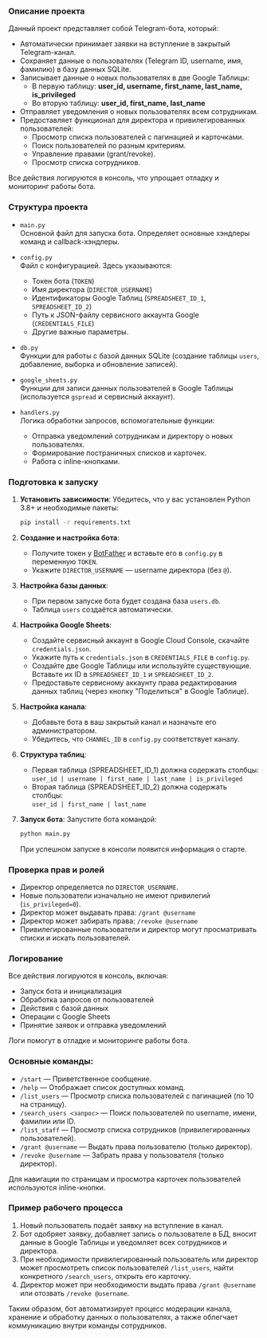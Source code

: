 
### Описание проекта

Данный проект представляет собой Telegram-бота, который:

- Автоматически принимает заявки на вступление в закрытый Telegram-канал.
- Сохраняет данные о пользователях (Telegram ID, username, имя, фамилию) в базу данных SQLite.
- Записывает данные о новых пользователях в две Google Таблицы:
  - В первую таблицу: **user_id, username, first_name, last_name, is_privileged**
  - Во вторую таблицу: **user_id, first_name, last_name**
- Отправляет уведомления о новых пользователях всем сотрудникам.
- Предоставляет функционал для директора и привилегированных пользователей:
  - Просмотр списка пользователей с пагинацией и карточками.
  - Поиск пользователей по разным критериям.
  - Управление правами (grant/revoke).
  - Просмотр списка сотрудников.

Все действия логируются в консоль, что упрощает отладку и мониторинг работы бота.

### Структура проекта

- `main.py`  
  Основной файл для запуска бота. Определяет основные хэндлеры команд и callback-хэндлеры.

- `config.py`  
  Файл с конфигурацией. Здесь указываются:
  - Токен бота (`TOKEN`)
  - Имя директора (`DIRECTOR_USERNAME`)
  - Идентификаторы Google Таблиц (`SPREADSHEET_ID_1`, `SPREADSHEET_ID_2`)
  - Путь к JSON-файлу сервисного аккаунта Google (`CREDENTIALS_FILE`)
  - Другие важные параметры.

- `db.py`  
  Функции для работы с базой данных SQLite (создание таблицы `users`, добавление, выборка и обновление записей).

- `google_sheets.py`  
  Функции для записи данных пользователей в Google Таблицы (используется `gspread` и сервисный аккаунт).

- `handlers.py`  
  Логика обработки запросов, вспомогательные функции:
  - Отправка уведомлений сотрудникам и директору о новых пользователях.
  - Формирование постраничных списков и карточек.
  - Работа с inline-кнопками.

### Подготовка к запуску

1. **Установить зависимости**:
   Убедитесь, что у вас установлен Python 3.8+ и необходимые пакеты:
   ```bash
   pip install -r requirements.txt
   ```

2. **Создание и настройка бота**:
   - Получите токен у [BotFather](https://t.me/BotFather) и вставьте его в `config.py` в переменную `TOKEN`.
   - Укажите `DIRECTOR_USERNAME` — username директора (без `@`).

3. **Настройка базы данных**:
   - При первом запуске бота будет создана база `users.db`.
   - Таблица `users` создаётся автоматически.

4. **Настройка Google Sheets**:
   - Создайте сервисный аккаунт в Google Cloud Console, скачайте `credentials.json`.
   - Укажите путь к `credentials.json` в `CREDENTIALS_FILE` в `config.py`.
   - Создайте две Google Таблицы или используйте существующие. Вставьте их ID в `SPREADSHEET_ID_1` и `SPREADSHEET_ID_2`.
   - Предоставьте сервисному аккаунту права редактирования данных таблиц (через кнопку "Поделиться" в Google Таблице).

5. **Настройка канала**:
   - Добавьте бота в ваш закрытый канал и назначьте его администратором.
   - Убедитесь, что `CHANNEL_ID` в `config.py` соответствует каналу.

6. **Структура таблиц**:
   - Первая таблица (SPREADSHEET_ID_1) должна содержать столбцы:  
     `user_id | username | first_name | last_name | is_privileged`
   - Вторая таблица (SPREADSHEET_ID_2) должна содержать столбцы:  
     `user_id | first_name | last_name`

7. **Запуск бота**:
   Запустите бота командой:
   ```bash
   python main.py
   ```
   
   При успешном запуске в консоли появится информация о старте.

### Проверка прав и ролей

- Директор определяется по `DIRECTOR_USERNAME`.
- Новые пользователи изначально не имеют привилегий (`is_privileged=0`).
- Директор может выдавать права: `/grant @username`
- Директор может забирать права: `/revoke @username`
- Привилегированные пользователи и директор могут просматривать списки и искать пользователей.

### Логирование

Все действия логируются в консоль, включая:
- Запуск бота и инициализация
- Обработка запросов от пользователей
- Действия с базой данных
- Операции с Google Sheets
- Принятие заявок и отправка уведомлений

Логи помогут в отладке и мониторинге работы бота.

### Основные команды:

- `/start` — Приветственное сообщение.
- `/help` — Отображает список доступных команд.
- `/list_users` — Просмотр списка пользователей с пагинацией (по 10 на страницу).
- `/search_users <запрос>` — Поиск пользователей по username, имени, фамилии или ID.
- `/list_staff` — Просмотр списка сотрудников (привилегированных пользователей).
- `/grant @username` — Выдать права пользователю (только директор).
- `/revoke @username` — Забрать права у пользователя (только директор).

Для навигации по страницам и просмотра карточек пользователей используются inline-кнопки.

### Пример рабочего процесса

1. Новый пользователь подаёт заявку на вступление в канал.
2. Бот одобряет заявку, добавляет запись о пользователе в БД, вносит данные в Google Таблицы и уведомляет всех сотрудников и директора.
3. При необходимости привилегированный пользователь или директор может просмотреть список пользователей `/list_users`, найти конкретного `/search_users`, открыть его карточку.
4. Директор может при необходимости выдать права `/grant @username` или отозвать `/revoke @username`.

Таким образом, бот автоматизирует процесс модерации канала, хранение и обработку данных о пользователях, а также облегчает коммуникацию внутри команды сотрудников.
